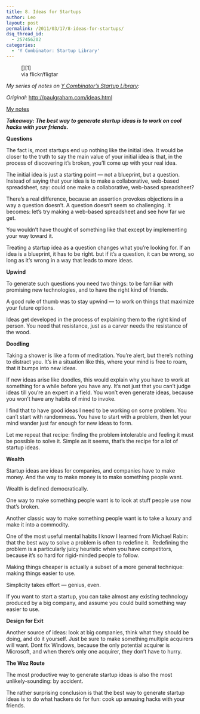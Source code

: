 ```yaml
---
title: 8. Ideas for Startups
author: Leo
layout: post
permalink: /2011/03/17/8-ideas-for-startups/
dsq_thread_id:
  - 257456202
categories:
  - 'Y Combinator: Startup Library'
---
```

<figure id="attachment_198" style="width: 640px" class="wp-caption aligncenter">[<img class="size-full wp-image-198" title="Startup Essentials Kit" src="http://i2.wp.com/leogau.org/blog/wp-content/uploads/2011/03/5105702793_a475222e2c_z.jpg?fit=640%2C480" alt="" srcset="http://i1.wp.com/leogau.org/blog/wp-content/uploads/2011/03/5105702793_a475222e2c_z.jpg?resize=300%2C225 300w, http://i1.wp.com/leogau.org/blog/wp-content/uploads/2011/03/5105702793_a475222e2c_z.jpg?w=640 640w" sizes="(max-width: 640px) 100vw, 640px" data-recalc-dims="1" />][1]<figcaption class="wp-caption-text">via flickr/fligtar</figcaption></figure> 

*My series of notes on [Y Combinator’s Startup Library][2]:*

*Original:* <a href="http://paulgraham.com/ideas.html" target="_blank">http://paulgraham.com/ideas.html</a>

<span style="text-decoration: underline;">My notes</span>

***Takeaway: The best way to generate startup ideas is to work on cool hacks with your friends.***

**Questions**

The fact is, most startups end up nothing like the initial idea. It would be closer to the truth to say the main value of your initial idea is that, in the process of discovering it&#8217;s broken, you&#8217;ll come up with your real idea.

The initial idea is just a starting point &#8212; not a blueprint, but a question. Instead of saying that your idea is to make a collaborative, web-based spreadsheet, say: could one make a collaborative, web-based spreadsheet?

There&#8217;s a real difference, because an assertion provokes objections in a way a question doesn&#8217;t. A question doesn&#8217;t seem so challenging. It becomes: let&#8217;s try making a web-based spreadsheet and see how far we get.

You wouldn&#8217;t have thought of something like that except by implementing your way toward it.

Treating a startup idea as a question changes what you&#8217;re looking for. If an idea is a blueprint, it has to be right. but if it&#8217;s a question, it can be wrong, so long as it&#8217;s wrong in a way that leads to more ideas.

**Upwind**

To generate such questions you need two things: to be familiar with promising new technologies, and to have the right kind of friends.

A good rule of thumb was to stay upwind &#8212; to work on things that maximize your future options.

Ideas get developed in the process of explaining them to the right kind of person. You need that resistance, just as a carver needs the resistance of the wood.

**Doodling**

Taking a shower is like a form of meditation. You&#8217;re alert, but there&#8217;s nothing to distract you. It&#8217;s in a situation like this, where your mind is free to roam, that it bumps into new ideas.

If new ideas arise like doodles, this would explain why you have to work at something for a while before you have any. It&#8217;s not just that you can&#8217;t judge ideas till you&#8217;re an expert in a field. You won&#8217;t even generate ideas, because you won&#8217;t have any habits of mind to invoke.

I find that to have good ideas I need to be working on some problem. You can&#8217;t start with randomness. You have to start with a problem, then let your mind wander just far enough for new ideas to form.

Let me repeat that recipe: finding the problem intolerable and feeling it must be possible to solve it. Simple as it seems, that&#8217;s the recipe for a lot of startup ideas.

**Wealth**

Startup ideas are ideas for companies, and companies have to make money. And the way to make money is to make something people want.

Wealth is defined democratically.

One way to make something people want is to look at stuff people use now that&#8217;s broken.

Another classic way to make something people want is to take a luxury and make it into a commodity.

One of the most useful mental habits I know I learned from Michael Rabin: that the best way to solve a problem is often to redefine it.  Redefining the problem is a particularly juicy heuristic when you have competitors, because it&#8217;s so hard for rigid-minded people to follow.

Making things cheaper is actually a subset of a more general technique: making things easier to use.

Simplicity takes effort &#8212; genius, even.

If you want to start a startup, you can take almost any existing technology produced by a big company, and assume you could build something way easier to use.

**Design for Exit**

Another source of ideas: look at big companies, think what they should be doing, and do it yourself. Just be sure to make something multiple acquirers will want. Dont fix Windows, because the only potential acquirer is Microsoft, and when there&#8217;s only one acquirer, they don&#8217;t have to hurry.

**The Woz Route**

The most productive way to generate startup ideas is also the most unlikely-sounding: by accident.

The rather surprising conclusion is that the best way to generate startup ideas is to do what hackers do for fun: cook up amusing hacks with your friends.

 [1]: http://i2.wp.com/leogau.org/blog/wp-content/uploads/2011/03/5105702793_a475222e2c_z.jpg
 [2]: http://ycombinator.com/lib.html